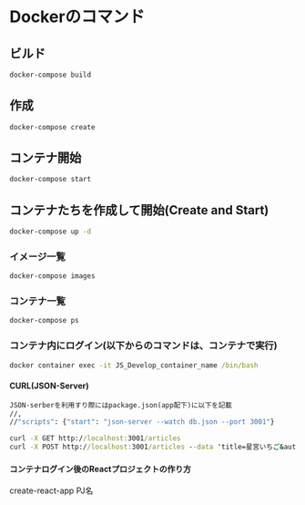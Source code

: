 # Dockerのコマンド

## ビルド

```cmd
docker-compose build
```

## 作成

```cmd
docker-compose create
```

## コンテナ開始

```cmd
docker-compose start
```

## コンテナたちを作成して開始(Create and Start)

```cmd
docker-compose up -d
```

### イメージ一覧

```cmd
docker-compose images
```

### コンテナ一覧

```cmd
docker-compose ps
```

### コンテナ内にログイン(以下からのコマンドは、コンテナで実行)

```cmd
docker container exec -it JS_Develop_container_name /bin/bash
```

#### CURL(JSON-Server)

```cmd
JSON-serberを利用すり際にはpackage.json(app配下)に以下を記載
//,
//"scripts": {"start": "json-server --watch db.json --port 3001"}

curl -X GET http://localhost:3001/articles
curl -X POST http://localhost:3001/articles --data 'title=星宮いちご&author=星宮らいち'
```

#### コンテナログイン後のReactプロジェクトの作り方

create-react-app PJ名
